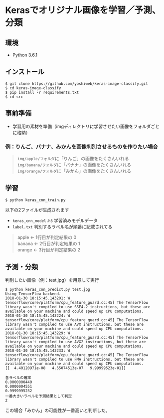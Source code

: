 # Kerasでオリジナル画像を学習／予測、分類

## 環境

- Python 3.6.1


## インストール

```
$ git clone https://github.com/yoshiweb/keras-image-classify.git
$ cd keras-image-classify
$ pip install -r requirements.txt
$ cd src
```


## 事前準備

- 学習用の素材を準備（imgディレクトリに学習させたい画像をフォルダごとに格納）


### 例：りんご、バナナ、みかんを画像判別させるものを作りたい場合

> `img/apple/フォルダ`に「りんご」の画像をたくさんいれる  
> `img/banana/フォルダ`に「バナナ」の画像をたくさんいれる  
> `img/orange/フォルダ`に「みかん」の画像をたくさんいれる  


## 学習

```
$ python keras_cnn_train.py
```

以下の2ファイルが生成されます

- `keras_cnn_model.h5` 学習済みモデルデータ
- `label.txt` 判別するラベル名が順番に記載されてる

> apple  ← 1行目が判定結果の 0  
> banana ← 2行目が判定結果の 1  
> orange ← 3行目が判定結果の 2  




## 予測・分類

判別したい画像（例：test.jpg）を用意して実行

```
$ python keras_cnn_predict.py test.jpg
Using TensorFlow backend.
2018-01-30 18:15:45.143201: W tensorflow/core/platform/cpu_feature_guard.cc:45] The TensorFlow library wasn't compiled to use SSE4.2 instructions, but these are available on your machine and could speed up CPU computations.
2018-01-30 18:15:45.143224: W tensorflow/core/platform/cpu_feature_guard.cc:45] The TensorFlow library wasn't compiled to use AVX instructions, but these are available on your machine and could speed up CPU computations.
2018-01-30 18:15:45.143229: W tensorflow/core/platform/cpu_feature_guard.cc:45] The TensorFlow library wasn't compiled to use AVX2 instructions, but these are available on your machine and could speed up CPU computations.
2018-01-30 18:15:45.143233: W tensorflow/core/platform/cpu_feature_guard.cc:45] The TensorFlow library wasn't compiled to use FMA instructions, but these are available on your machine and could speed up CPU computations.
[[  4.40120971e-08   4.55074513e-07   9.99999523e-01]]

各ラベルの確率
0.0000000440
0.0000004551
0.9999995232
一番大きいラベルを予測結果として判定
2
```

この場合「みかん」の可能性が一番高いと判断した。
